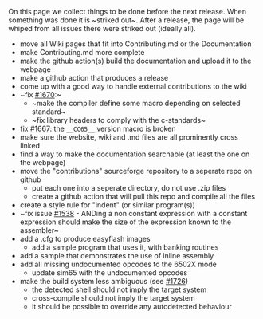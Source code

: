 On this page we collect things to be done before the next release. When something was done it is ~striked out~. After a release, the page will be whiped from all issues there were striked out (ideally all).

* move all Wiki pages that fit into Contributing.md or the Documentation
* make Contributing.md more complete
* make the github action(s) build the documentation and upload it to the webpage
* make a github action that produces a release
* come up with a good way to handle external contributions to the wiki
* ~fix [#1670](https://github.com/cc65/cc65/issues/1670):~
    * ~make the compiler define some macro depending on selected standard~
    * ~fix library headers to comply with the c-standards~
* fix [#1667](https://github.com/cc65/cc65/issues/1667): the ```__CC65__``` version macro is broken
* make sure the website, wiki and .md files are all prominently cross linked
* find a way to make the documentation searchable (at least the one on the webpage)
* move the "contributions" sourceforge repository to a seperate repo on github
    * put each one into a seperate directory, do not use .zip files
    * create a github action that will pull this repo and compile all the files
* create a style rule for "indent" (or similar program(s))
* ~fix issue [#1538](https://github.com/cc65/cc65/issues/1538) - ANDing a non constant expression with a constant expression should make the size of the expression known to the assembler~
* add a .cfg to produce easyflash images
    * add a sample program that uses it, with banking routines
* add a sample that demonstrates the use of inline assembly
* add all missing undocumented opcodes to the 6502X mode
    * update sim65 with the undocumented opcodes
* make the build system less ambiguous (see [#1726](https://github.com/cc65/cc65/issues/1726))
    * the detected shell should not imply the target system
    * cross-compile should not imply the target system
    * it should be possible to override any autodetected behaviour
